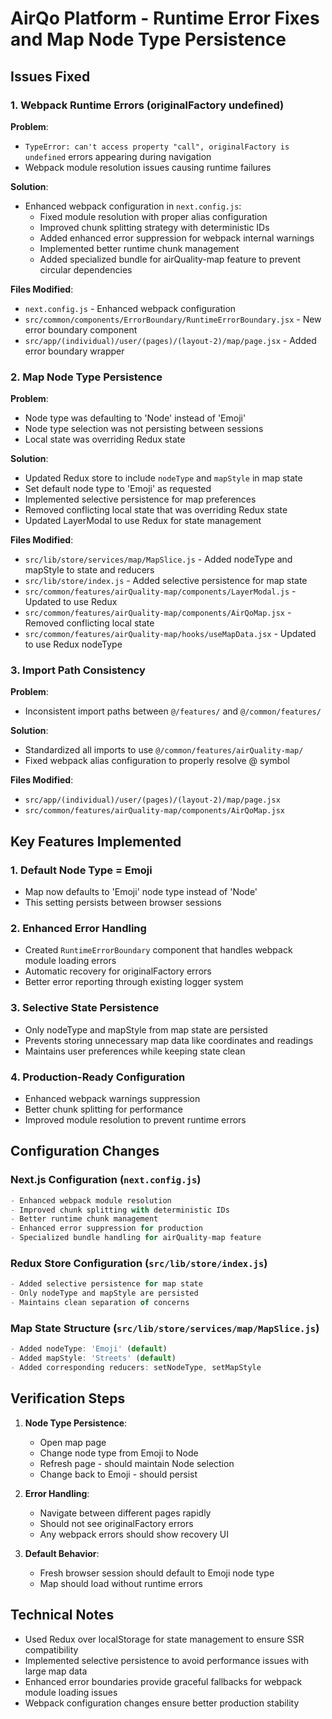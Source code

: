 # AirQo Platform - Runtime Error Fixes and Map Node Type Persistence

## Issues Fixed

### 1. Webpack Runtime Errors (originalFactory undefined)

**Problem**:

- `TypeError: can't access property "call", originalFactory is undefined` errors appearing during navigation
- Webpack module resolution issues causing runtime failures

**Solution**:

- Enhanced webpack configuration in `next.config.js`:
  - Fixed module resolution with proper alias configuration
  - Improved chunk splitting strategy with deterministic IDs
  - Added enhanced error suppression for webpack internal warnings
  - Implemented better runtime chunk management
  - Added specialized bundle for airQuality-map feature to prevent circular dependencies

**Files Modified**:

- `next.config.js` - Enhanced webpack configuration
- `src/common/components/ErrorBoundary/RuntimeErrorBoundary.jsx` - New error boundary component
- `src/app/(individual)/user/(pages)/(layout-2)/map/page.jsx` - Added error boundary wrapper

### 2. Map Node Type Persistence

**Problem**:

- Node type was defaulting to 'Node' instead of 'Emoji'
- Node type selection was not persisting between sessions
- Local state was overriding Redux state

**Solution**:

- Updated Redux store to include `nodeType` and `mapStyle` in map state
- Set default node type to 'Emoji' as requested
- Implemented selective persistence for map preferences
- Removed conflicting local state that was overriding Redux state
- Updated LayerModal to use Redux for state management

**Files Modified**:

- `src/lib/store/services/map/MapSlice.js` - Added nodeType and mapStyle to state and reducers
- `src/lib/store/index.js` - Added selective persistence for map state
- `src/common/features/airQuality-map/components/LayerModal.js` - Updated to use Redux
- `src/common/features/airQuality-map/components/AirQoMap.jsx` - Removed conflicting local state
- `src/common/features/airQuality-map/hooks/useMapData.jsx` - Updated to use Redux nodeType

### 3. Import Path Consistency

**Problem**:

- Inconsistent import paths between `@/features/` and `@/common/features/`

**Solution**:

- Standardized all imports to use `@/common/features/airQuality-map/`
- Fixed webpack alias configuration to properly resolve @ symbol

**Files Modified**:

- `src/app/(individual)/user/(pages)/(layout-2)/map/page.jsx`
- `src/common/features/airQuality-map/components/AirQoMap.jsx`

## Key Features Implemented

### 1. Default Node Type = Emoji

- Map now defaults to 'Emoji' node type instead of 'Node'
- This setting persists between browser sessions

### 2. Enhanced Error Handling

- Created `RuntimeErrorBoundary` component that handles webpack module loading errors
- Automatic recovery for originalFactory errors
- Better error reporting through existing logger system

### 3. Selective State Persistence

- Only nodeType and mapStyle from map state are persisted
- Prevents storing unnecessary map data like coordinates and readings
- Maintains user preferences while keeping state clean

### 4. Production-Ready Configuration

- Enhanced webpack warnings suppression
- Better chunk splitting for performance
- Improved module resolution to prevent runtime errors

## Configuration Changes

### Next.js Configuration (`next.config.js`)

```javascript
- Enhanced webpack module resolution
- Improved chunk splitting with deterministic IDs
- Better runtime chunk management
- Enhanced error suppression for production
- Specialized bundle handling for airQuality-map feature
```

### Redux Store Configuration (`src/lib/store/index.js`)

```javascript
- Added selective persistence for map state
- Only nodeType and mapStyle are persisted
- Maintains clean separation of concerns
```

### Map State Structure (`src/lib/store/services/map/MapSlice.js`)

```javascript
- Added nodeType: 'Emoji' (default)
- Added mapStyle: 'Streets' (default)
- Added corresponding reducers: setNodeType, setMapStyle
```

## Verification Steps

1. **Node Type Persistence**:

   - Open map page
   - Change node type from Emoji to Node
   - Refresh page - should maintain Node selection
   - Change back to Emoji - should persist

2. **Error Handling**:

   - Navigate between different pages rapidly
   - Should not see originalFactory errors
   - Any webpack errors should show recovery UI

3. **Default Behavior**:
   - Fresh browser session should default to Emoji node type
   - Map should load without runtime errors

## Technical Notes

- Used Redux over localStorage for state management to ensure SSR compatibility
- Implemented selective persistence to avoid performance issues with large map data
- Enhanced error boundaries provide graceful fallbacks for webpack module loading issues
- Webpack configuration changes ensure better production stability
